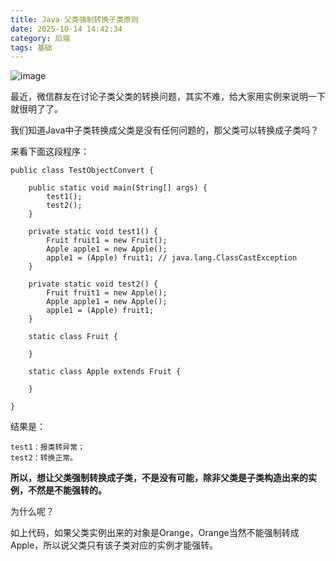 ```yaml
---
title: Java 父类强制转换子类原则
date: 2025-10-14 14:42:34
category: 后端
tags: 基础
---
```


![image](http://img.javastack.cn/17-12-20/25802617.jpg)

最近，微信群友在讨论子类父类的转换问题，其实不难，给大家用实例来说明一下就很明了了。

我们知道Java中子类转换成父类是没有任何问题的，那父类可以转换成子类吗？

来看下面这段程序：

```
public class TestObjectConvert {

	public static void main(String[] args) {
		test1();
		test2();
	}

	private static void test1() {
		Fruit fruit1 = new Fruit();
		Apple apple1 = new Apple();
		apple1 = (Apple) fruit1; // java.lang.ClassCastException
	}

	private static void test2() {
		Fruit fruit1 = new Apple();
		Apple apple1 = new Apple();
		apple1 = (Apple) fruit1;
	}

	static class Fruit {

	}

	static class Apple extends Fruit {

	}

}
```

结果是：

```
test1：报类转异常；
test2：转换正常。
```

**所以，想让父类强制转换成子类，不是没有可能，除非父类是子类构造出来的实例，不然是不能强转的。**

为什么呢？

如上代码，如果父类实例出来的对象是Orange，Orange当然不能强制转成Apple，所以说父类只有该子类对应的实例才能强转。


